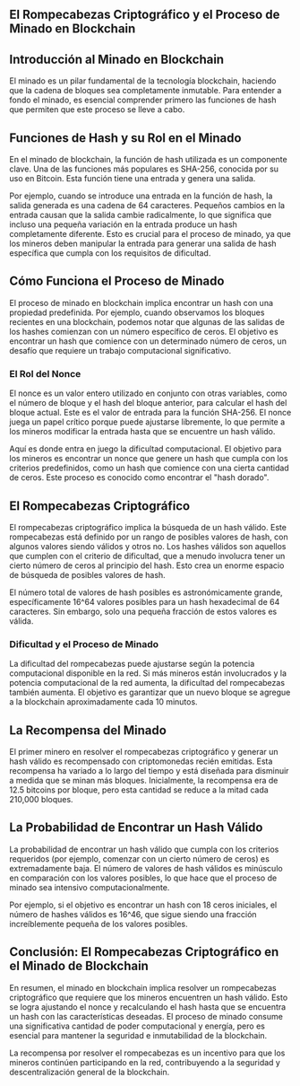 
## **El Rompecabezas Criptográfico y el Proceso de Minado en Blockchain**

## **Introducción al Minado en Blockchain**

El minado es un pilar fundamental de la tecnología blockchain, haciendo que la cadena de bloques sea completamente inmutable. Para entender a fondo el minado, es esencial comprender primero las funciones de hash que permiten que este proceso se lleve a cabo.

## **Funciones de Hash y su Rol en el Minado**

En el minado de blockchain, la función de hash utilizada es un componente clave. Una de las funciones más populares es SHA-256, conocida por su uso en Bitcoin. Esta función tiene una entrada y genera una salida.

Por ejemplo, cuando se introduce una entrada en la función de hash, la salida generada es una cadena de 64 caracteres. Pequeños cambios en la entrada causan que la salida cambie radicalmente, lo que significa que incluso una pequeña variación en la entrada produce un hash completamente diferente. Esto es crucial para el proceso de minado, ya que los mineros deben manipular la entrada para generar una salida de hash específica que cumpla con los requisitos de dificultad.

## **Cómo Funciona el Proceso de Minado**

El proceso de minado en blockchain implica encontrar un hash con una propiedad predefinida. Por ejemplo, cuando observamos los bloques recientes en una blockchain, podemos notar que algunas de las salidas de los hashes comienzan con un número específico de ceros. El objetivo es encontrar un hash que comience con un determinado número de ceros, un desafío que requiere un trabajo computacional significativo.

### **El Rol del Nonce**

El nonce es un valor entero utilizado en conjunto con otras variables, como el número de bloque y el hash del bloque anterior, para calcular el hash del bloque actual. Este es el valor de entrada para la función SHA-256. El nonce juega un papel crítico porque puede ajustarse libremente, lo que permite a los mineros modificar la entrada hasta que se encuentre un hash válido.

Aquí es donde entra en juego la dificultad computacional. El objetivo para los mineros es encontrar un nonce que genere un hash que cumpla con los criterios predefinidos, como un hash que comience con una cierta cantidad de ceros. Este proceso es conocido como encontrar el "hash dorado".

## **El Rompecabezas Criptográfico**

El rompecabezas criptográfico implica la búsqueda de un hash válido. Este rompecabezas está definido por un rango de posibles valores de hash, con algunos valores siendo válidos y otros no. Los hashes válidos son aquellos que cumplen con el criterio de dificultad, que a menudo involucra tener un cierto número de ceros al principio del hash. Esto crea un enorme espacio de búsqueda de posibles valores de hash.

El número total de valores de hash posibles es astronómicamente grande, específicamente 16^64 valores posibles para un hash hexadecimal de 64 caracteres. Sin embargo, solo una pequeña fracción de estos valores es válida.

### **Dificultad y el Proceso de Minado**

La dificultad del rompecabezas puede ajustarse según la potencia computacional disponible en la red. Si más mineros están involucrados y la potencia computacional de la red aumenta, la dificultad del rompecabezas también aumenta. El objetivo es garantizar que un nuevo bloque se agregue a la blockchain aproximadamente cada 10 minutos.

## **La Recompensa del Minado**

El primer minero en resolver el rompecabezas criptográfico y generar un hash válido es recompensado con criptomonedas recién emitidas. Esta recompensa ha variado a lo largo del tiempo y está diseñada para disminuir a medida que se minan más bloques. Inicialmente, la recompensa era de 12.5 bitcoins por bloque, pero esta cantidad se reduce a la mitad cada 210,000 bloques.

## **La Probabilidad de Encontrar un Hash Válido**

La probabilidad de encontrar un hash válido que cumpla con los criterios requeridos (por ejemplo, comenzar con un cierto número de ceros) es extremadamente baja. El número de valores de hash válidos es minúsculo en comparación con los valores posibles, lo que hace que el proceso de minado sea intensivo computacionalmente.

Por ejemplo, si el objetivo es encontrar un hash con 18 ceros iniciales, el número de hashes válidos es 16^46, que sigue siendo una fracción increíblemente pequeña de los valores posibles.

## **Conclusión: El Rompecabezas Criptográfico en el Minado de Blockchain**

En resumen, el minado en blockchain implica resolver un rompecabezas criptográfico que requiere que los mineros encuentren un hash válido. Esto se logra ajustando el nonce y recalculando el hash hasta que se encuentra un hash con las características deseadas. El proceso de minado consume una significativa cantidad de poder computacional y energía, pero es esencial para mantener la seguridad e inmutabilidad de la blockchain.

La recompensa por resolver el rompecabezas es un incentivo para que los mineros continúen participando en la red, contribuyendo a la seguridad y descentralización general de la blockchain.

